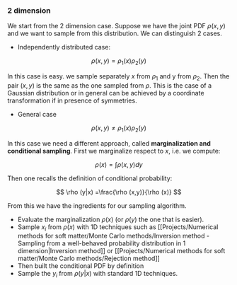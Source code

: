 ### 2 dimension

We start from the 2 dimension case.
Suppose we have the joint PDF $\rho(x,y)$ and we want to sample from this distribution.
We can distinguish 2 cases.

- Independently distributed case:

$$ \rho(x,y) =\rho_1(x) \rho_2(y)$$

In this case is easy. we sample separately $x$ from $\rho_1$ and y from $\rho_2$. Then the pair $(x,y)$ is the same as the one sampled from $\rho$.
This is the case of a Gaussian distribution or in general can be achieved by a coordinate transformation if in presence of symmetries.

- General case

$$ \rho(x,y) \neq \rho_1(x) \rho_2(y)$$

In this case we need a different approach, called **marginalization and conditional sampling**. 
First we marginalize respect to $x$, i.e. we compute:

$$ \rho(x)= \int\rho(x,y)dy $$

Then one recalls the definition of conditional probability:

$$ \rho (y|x) =\frac{\rho (x,y)}{\rho (x)}  $$

From this we have the ingredients for our sampling algorithm.

- Evaluate the marginalization $\rho(x)$ (or $\rho(y)$ the one that is easier).
- Sample $x_i$ from $\rho(x)$ with 1D techniques such as [[Projects/Numerical methods for soft matter/Monte Carlo methods/Inversion method - Sampling from a well-behaved probability distribution in 1 dimension|Inversion method]] or [[Projects/Numerical methods for soft matter/Monte Carlo methods/Rejection method]]
- Then built the conditional PDF by definition
- Sample the $y_i$ from $\rho (y|x)$ with standard 1D techniques.